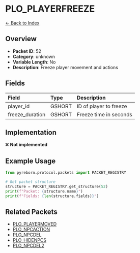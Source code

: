 # PLO_PLAYERFREEZE

[← Back to Index](../index.md)

## Overview

- **Packet ID**: 52
- **Category**: unknown
- **Variable Length**: No
- **Description**: Freeze player movement and actions

## Fields

| Field | Type | Description |
|:------|:-----|:------------|
| player_id | GSHORT | ID of player to freeze |
| freeze_duration | GSHORT | Freeze time in seconds |

## Implementation

❌ **Not implemented**

## Example Usage

```python
from pyreborn.protocol.packets import PACKET_REGISTRY

# Get packet structure
structure = PACKET_REGISTRY.get_structure(52)
print(f"Packet: {structure.name}")
print(f"Fields: {len(structure.fields)}")
```

## Related Packets

- [PLO_PLAYERMOVED](PLO_PLAYERMOVED.md)
- [PLO_NPCACTION](PLO_NPCACTION.md)
- [PLO_NPCDEL](PLO_NPCDEL.md)
- [PLO_HIDENPCS](PLO_HIDENPCS.md)
- [PLO_NPCDEL2](PLO_NPCDEL2.md)
